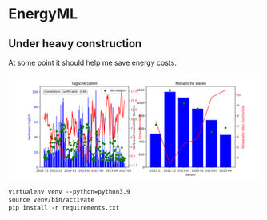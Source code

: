 # EnergyML
## Under heavy construction

At some point it should help me save energy costs.

![chart](docs/energyML.png)

```
virtualenv venv --python=python3.9
source venv/bin/activate
pip install -r requirements.txt
```

